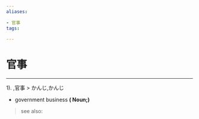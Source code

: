 ```yaml
---
aliases:
    
- 官事
tags:
    
---
```


# 官事
---
1).
,官事 > かんじ,かんじ

- government business
**( Noun;)**
> see also: 
            